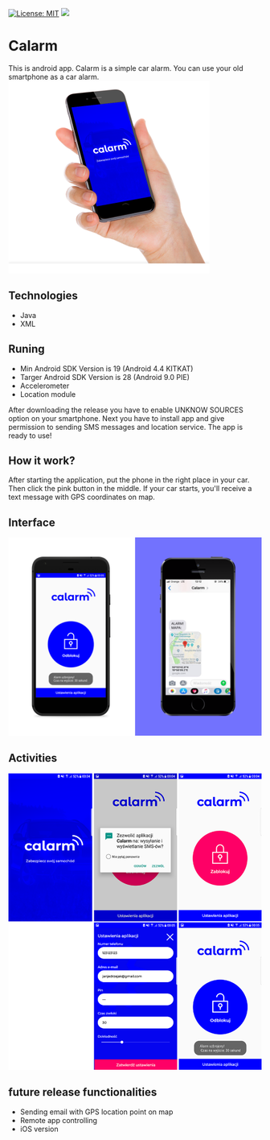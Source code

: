 [![License: MIT](https://img.shields.io/badge/License-MIT-yellow.svg)](https://opensource.org/licenses/MIT)
[![](https://badgen.net/github/release/janjedrzejak/Calarm)](https://github.com/janjedrzejak/Calarm/releases)
# Calarm
This is android app. Calarm is a simple car alarm. You can use your old smartphone as a car alarm.
<img width="400" src="https://github.com/janjedrzejak/Calarm/blob/demo/demo/0.png" ></img>
## Technologies
* Java
* XML
## Runing
* Min Android SDK Version is 19 (Android 4.4 KITKAT)
* Targer Android SDK Version is 28 (Android 9.0 PIE)
* Accelerometer
* Location module

After downloading the release you have to enable UNKNOW SOURCES option on your smartphone. Next you have to install app and give permission to sending SMS messages and location service. The app is ready to use!
## How it work?
After starting the application, put the phone in the right place in your car. Then click the pink button in the middle. If your car starts, you'll receive a text message with GPS coordinates on map.
## Interface
<img width="800" src="https://github.com/janjedrzejak/Calarm/blob/demo/demo/002.png" ></img>
## Activities
<img width="800" src="https://github.com/janjedrzejak/Calarm/blob/demo/demo/1a.png" ></img>
## future release functionalities
* Sending email with GPS location point on map
* Remote app controlling 
* iOS version
